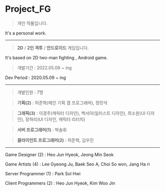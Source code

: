 # Project_FG

> 개인 작품입니다.

It's a personal work.


---


> **2D** / **2인 격투** / **안드로이드** 게임입니다.

It's based on 2D two-man fighting , Android game. 


> 개발기간 : 2022.05.09 ~ ing

Dev Period : 2020.05.09 ~ ing


---


> 개발인원 : 7명

> **기획(2)** : 허준혁(메인 기획 겸 프로그래머), 정민석

> **그래픽(3)** : 이경주(캐릭터 디자인), 백서아(일러스트 디자인), 최소원(UI 디자인), 장하리(UI 디자인, 캐릭터 리터치)

> **서버 프로그래머(1)** : 박솔휘

> **클라이언트 프로그래머(2)** : 허준혁, 김우진

---


Game Designer (2) : Heo Jun Hyeok, Jeong Min Seok

Game Artists (4) : Lee Gyeong Ju, Baek Seo A, Choi So won, Jang Ha ri

Server Programmer (1) : Park Sol Hwi

Client Programmers (2) : Heo Jun Hyeok, Kim Woo Jin
